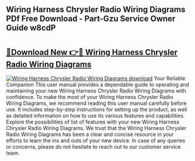 ## Wiring Harness Chrysler Radio Wiring Diagrams PDf Free Download - Part-Gzu Service Owner Guide w8cdP

# <h2><a href="http://dfnhs1s.blite.top/?on=Wiring+Harness+Chrysler+Radio+Wiring+Diagrams">🔗Download New 👉🔴 Wiring Harness Chrysler Radio Wiring Diagrams</a></h2>

[![Wiring Harness Chrysler Radio Wiring Diagrams download](https://i.imgur.com/lujVjoI.png)](http://dfnhs1s.blite.top/?on=Wiring+Harness+Chrysler+Radio+Wiring+Diagrams)
Your Reliable Companion This user manual provides a dependable guide to operating and maintaining your new Wiring Harness Chrysler Radio Wiring Diagrams with confidence. To make the most of your Wiring Harness Chrysler Radio Wiring Diagrams, we recommend reading this user manual carefully before use. It includes step-by-step instructions for setting up the product, as well as detailed information on how to use its various features and capabilities. Explore the possibilities of list of features with your new Wiring Harness Chrysler Radio Wiring Diagrams. We trust that the Wiring Harness Chrysler Radio Wiring Diagrams has been a clear and concise resource in your efforts to learn the ins and outs of your new device. In case of any queries or concerns, please do not hesitate to reach out to our customer service team.
